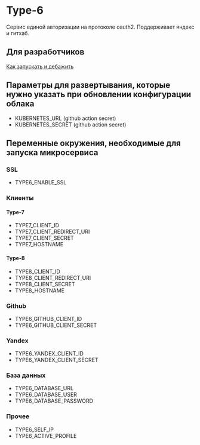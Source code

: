 # Type-6

Сервис единой авторизации на протоколе oauth2.
Поддерживает яндекс и гитхаб.

## Для разработчиков

[Как запускать и дебажить](https://github.com/timattt/TypeSix/tree/master/scripts/debug)

## Параметры для развертывания, которые нужно указать при обновлении конфигурации облака

* KUBERNETES_URL (github action secret)
* KUBERNETES_SECRET (github action secret)

## Переменные окружения, необходимые для запуска микросервиса

### SSL

* TYPE6_ENABLE_SSL

### Клиенты

#### Type-7

* TYPE7_CLIENT_ID
* TYPE7_CLIENT_REDIRECT_URI
* TYPE7_CLIENT_SECRET
* TYPE7_HOSTNAME

#### Type-8

* TYPE8_CLIENT_ID
* TYPE8_CLIENT_REDIRECT_URI
* TYPE8_CLIENT_SECRET
* TYPE8_HOSTNAME

### Github

* TYPE6_GITHUB_CLIENT_ID
* TYPE6_GITHUB_CLIENT_SECRET

### Yandex

* TYPE6_YANDEX_CLIENT_ID
* TYPE6_YANDEX_CLIENT_SECRET

### База данных

* TYPE6_DATABASE_URL
* TYPE6_DATABASE_USER
* TYPE6_DATABASE_PASSWORD

### Прочее

* TYPE6_SELF_IP
* TYPE6_ACTIVE_PROFILE
